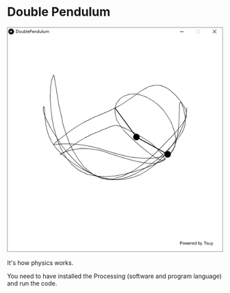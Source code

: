# Double Pendulum

![Double Pendulum](https://github.com/TsuHub/Double-Pendulum/blob/master/SampleImage.png?raw=true)

<p align="left">

  It's how physics works.
  
  You need to have installed the Processing (software and program language) and run the code.

</p>